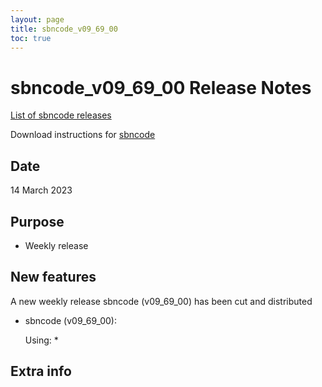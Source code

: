 ```yaml
---
layout: page
title: sbncode_v09_69_00
toc: true
---
```


sbncode_v09_69_00 Release Notes
=======================================================================================

[List of sbncode releases](https://sbnsoftware.github.io/AnalysisInfrastructure/ReleaseManagement/Releases/List_of_SBN_code_releases)

Download instructions for [sbncode]()

Date
---------------------------------------------------
14 March 2023

Purpose
---------------------------------------------------
* Weekly release

New features
---------------------------------------------------
A new weekly release sbncode (v09_69_00)  has been cut and distributed

* sbncode (v09_69_00):
  
  Using:
  * 
  

Extra info
---------------------------------------------------

